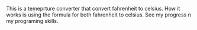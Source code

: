 This is a temeprture converter that convert fahrenheit to celsius. How it works is using the formula for both fahrenheit to celsius. See my progress n my programing skills.
